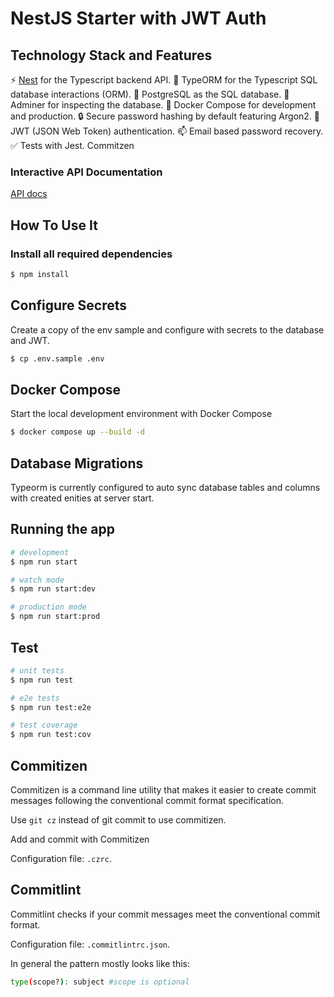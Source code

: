 # NestJS Starter with JWT Auth

## Technology Stack and Features

⚡ [Nest](https://github.com/nestjs/nest) for the Typescript backend API.
🧰 TypeORM for the Typescript SQL database interactions (ORM).
💾 PostgreSQL as the SQL database.
🥽 Adminer for inspecting the database.
🐋 Docker Compose for development and production.
🔒 Secure password hashing by default featuring Argon2.
🔑 JWT (JSON Web Token) authentication.
📫 Email based password recovery.
✅ Tests with Jest.
Commitzen

### Interactive API Documentation

[API docs](http://localhost:3000/api-docs)

## How To Use It

### Install all required dependencies

```bash
$ npm install
```

## Configure Secrets

Create a copy of the env sample and configure with secrets to the database and JWT.

```bash
$ cp .env.sample .env
```

## Docker Compose

Start the local development environment with Docker Compose

```bash
$ docker compose up --build -d
```

## Database Migrations

Typeorm is currently configured to auto sync database tables and columns with created enities at server start.

## Running the app

```bash
# development
$ npm run start

# watch mode
$ npm run start:dev

# production mode
$ npm run start:prod
```

## Test

```bash
# unit tests
$ npm run test

# e2e tests
$ npm run test:e2e

# test coverage
$ npm run test:cov
```

## Commitizen

Commitizen is a command line utility that makes it easier to create commit messages following the conventional commit format specification.

Use `git cz` instead of git commit to use commitizen.

Add and commit with Commitizen

Configuration file: `.czrc`.

## Commitlint

Commitlint checks if your commit messages meet the conventional commit format.

Configuration file: `.commitlintrc.json`.

In general the pattern mostly looks like this:

```bash
type(scope?): subject #scope is optional
```
